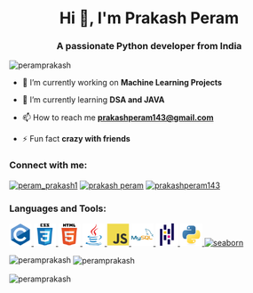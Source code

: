 <h1 align="center">Hi 👋, I'm Prakash Peram</h1>
<h3 align="center">A passionate Python developer from India</h3>

<p align="left"> <img src="https://komarev.com/ghpvc/?username=peramprakash&label=Profile%20views&color=0e75b6&style=flat" alt="peramprakash" /> </p>

- 🔭 I’m currently working on **Machine Learning Projects**

- 🌱 I’m currently learning **DSA and JAVA**

- 📫 How to reach me **prakashperam143@gmail.com**

- ⚡ Fun fact **crazy with friends**

<h3 align="left">Connect with me:</h3>
<p align="left">
<a href="https://twitter.com/peram_prakash1" target="blank"><img align="center" src="https://raw.githubusercontent.com/rahuldkjain/github-profile-readme-generator/master/src/images/icons/Social/twitter.svg" alt="peram_prakash1" height="30" width="40" /></a>
<a href="https://linkedin.com/in/prakash peram" target="blank"><img align="center" src="https://raw.githubusercontent.com/rahuldkjain/github-profile-readme-generator/master/src/images/icons/Social/linked-in-alt.svg" alt="prakash peram" height="30" width="40" /></a>
<a href="https://www.leetcode.com/prakashperam143" target="blank"><img align="center" src="https://raw.githubusercontent.com/rahuldkjain/github-profile-readme-generator/master/src/images/icons/Social/leet-code.svg" alt="prakashperam143" height="30" width="40" /></a>
</p>

<h3 align="left">Languages and Tools:</h3>
<p align="left"> <a href="https://www.cprogramming.com/" target="_blank" rel="noreferrer"> <img src="https://raw.githubusercontent.com/devicons/devicon/master/icons/c/c-original.svg" alt="c" width="40" height="40"/> </a> <a href="https://www.w3schools.com/css/" target="_blank" rel="noreferrer"> <img src="https://raw.githubusercontent.com/devicons/devicon/master/icons/css3/css3-original-wordmark.svg" alt="css3" width="40" height="40"/> </a> <a href="https://www.w3.org/html/" target="_blank" rel="noreferrer"> <img src="https://raw.githubusercontent.com/devicons/devicon/master/icons/html5/html5-original-wordmark.svg" alt="html5" width="40" height="40"/> </a> <a href="https://www.java.com" target="_blank" rel="noreferrer"> <img src="https://raw.githubusercontent.com/devicons/devicon/master/icons/java/java-original.svg" alt="java" width="40" height="40"/> </a> <a href="https://developer.mozilla.org/en-US/docs/Web/JavaScript" target="_blank" rel="noreferrer"> <img src="https://raw.githubusercontent.com/devicons/devicon/master/icons/javascript/javascript-original.svg" alt="javascript" width="40" height="40"/> </a> <a href="https://www.mysql.com/" target="_blank" rel="noreferrer"> <img src="https://raw.githubusercontent.com/devicons/devicon/master/icons/mysql/mysql-original-wordmark.svg" alt="mysql" width="40" height="40"/> </a> <a href="https://pandas.pydata.org/" target="_blank" rel="noreferrer"> <img src="https://raw.githubusercontent.com/devicons/devicon/2ae2a900d2f041da66e950e4d48052658d850630/icons/pandas/pandas-original.svg" alt="pandas" width="40" height="40"/> </a> <a href="https://www.python.org" target="_blank" rel="noreferrer"> <img src="https://raw.githubusercontent.com/devicons/devicon/master/icons/python/python-original.svg" alt="python" width="40" height="40"/> </a> <a href="https://seaborn.pydata.org/" target="_blank" rel="noreferrer"> <img src="https://seaborn.pydata.org/_images/logo-mark-lightbg.svg" alt="seaborn" width="40" height="40"/> </a> </p>

<p><img align="left" src="https://github-readme-stats.vercel.app/api/top-langs?username=peramprakash&show_icons=true&locale=en&layout=compact" alt="peramprakash" /></p>

<p>&nbsp;<img align="center" src="https://github-readme-stats.vercel.app/api?username=peramprakash&show_icons=true&locale=en" alt="peramprakash" /></p>

<p><img align="center" src="https://github-readme-streak-stats.herokuapp.com/?user=peramprakash&" alt="peramprakash" /></p>
